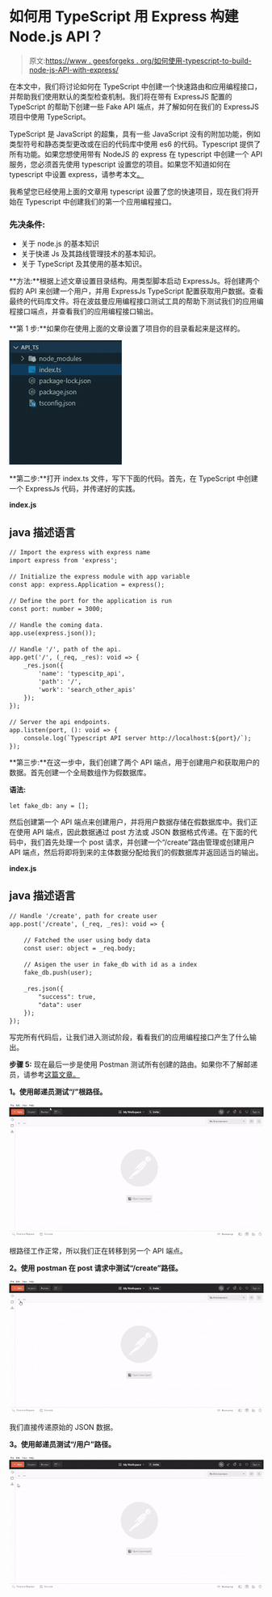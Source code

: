 # 如何用 TypeScript 用 Express 构建 Node.js API？

> 原文:[https://www . geesforgeks . org/如何使用-typescript-to-build-node-js-API-with-express/](https://www.geeksforgeeks.org/how-to-use-typescript-to-build-node-js-api-with-express/)

在本文中，我们将讨论如何在 TypeScript 中创建一个快速路由和应用编程接口，并帮助我们使用默认的类型检查机制。我们将在带有 ExpressJS 配置的 TypeScript 的帮助下创建一些 Fake API 端点，并了解如何在我们的 ExpressJS 项目中使用 TypeScript。

TypeScript 是 JavaScript 的超集，具有一些 JavaScript 没有的附加功能，例如类型符号和静态类型更改或在旧的代码库中使用 es6 的代码。Typescript 提供了所有功能。如果您想使用带有 NodeJS 的 express 在 typescript 中创建一个 API 服务，您必须首先使用 typescript 设置您的项目。如果您不知道如何在 typescript 中设置 express，请参考本文[。](https://www.geeksforgeeks.org/how-to-use-express-in-typescript/)

我希望您已经使用上面的文章用 typescript 设置了您的快速项目，现在我们将开始在 Typescript 中创建我们的第一个应用编程接口。

### 先决条件:

*   关于 node.js 的基本知识
*   关于快递 Js 及其路线管理技术的基本知识。
*   关于 TypeScript 及其使用的基本知识。

**方法:**根据上述文章设置目录结构。用类型脚本启动 ExpressJs。将创建两个假的 API 来创建一个用户，并用 ExpressJs TypeScript 配置获取用户数据。查看最终的代码库文件。将在波兹曼应用编程接口测试工具的帮助下测试我们的应用编程接口端点，并查看我们的应用编程接口输出。

**第 1 步:**如果你在使用上面的文章设置了项目你的目录看起来是这样的。

![](img/68fe8c80d34828a2dd2bac050d8da783.png)

**第二步:**打开 index.ts 文件，写下下面的代码。首先，在 TypeScript 中创建一个 ExpressJs 代码，并传递好的实践。

**index.js**

## java 描述语言

```
// Import the express with express name
import express from 'express';

// Initialize the express module with app variable
const app: express.Application = express();

// Define the port for the application is run
const port: number = 3000;

// Handle the coming data.
app.use(express.json());

// Handle '/', path of the api.
app.get('/', (_req, _res): void => {
    _res.json({
        'name': 'typescitp_api',
        'path': '/',
        'work': 'search_other_apis'
    });
});

// Server the api endpoints.
app.listen(port, (): void => {
    console.log(`Typescript API server http://localhost:${port}/`);
});
```

**第三步:**在这一步中，我们创建了两个 API 端点，用于创建用户和获取用户的数据。首先创建一个全局数组作为假数据库。

**语法:**

```
let fake_db: any = [];
```

然后创建第一个 API 端点来创建用户，并将用户数据存储在假数据库中。我们正在使用 API 端点，因此数据通过 post 方法或 JSON 数据格式传递。在下面的代码中，我们首先处理一个 post 请求，并创建一个“/create”路由管理或创建用户 API 端点，然后将即将到来的主体数据分配给我们的假数据库并返回适当的输出。

**index.js**

## java 描述语言

```
// Handle '/create', path for create user
app.post('/create', (_req, _res): void => {

    // Fatched the user using body data
    const user: object = _req.body;

    // Asigen the user in fake_db with id as a index
    fake_db.push(user);

    _res.json({
        "success": true,
        "data": user
    });
});
```

写完所有代码后，让我们进入测试阶段，看看我们的应用编程接口产生了什么输出。

**步骤 5:** 现在最后一步是使用 Postman 测试所有创建的路由。如果你不了解邮递员，请参考[这篇文章。](https://www.geeksforgeeks.org/introduction-postman-api-development/)

**1。使用邮递员测试“/”根路径。**

![](img/76ae371341a814634b6bbb51a75d8e0a.png)

根路径工作正常，所以我们正在转移到另一个 API 端点。

**2。使用 postman 在 post 请求中测试“/create”路径。**

![](img/a0c782ff3a4219771c86058a467200ff.png)

我们直接传递原始的 JSON 数据。

**3。使用邮递员测试“/用户”路径。**

![](img/23efb82bf78e248b15c306b5c0f76b99.png)